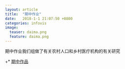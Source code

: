 ```yaml
---
layout: article
title:  "期中作业"
date:   2018-1-1 21:07:50 +0800
categories: infovis
image:
  teaser: daima.png
  feature: daima.png
---
```

期中作业我们组做了有关农村人口和乡村医疗机构的有关研究
 
+* [期中作品](zhengtingeing.github.io/infovis/期中作业/example.html)